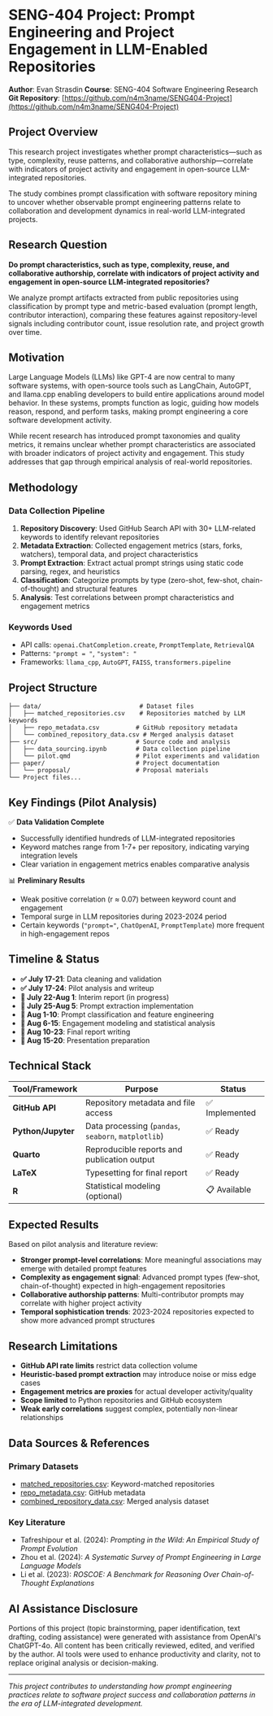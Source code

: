 # SENG-404 Project: Prompt Engineering and Project Engagement in LLM-Enabled Repositories

**Author**: Evan Strasdin
**Course**: SENG-404 Software Engineering Research  
**Git Repository**: [https://github.com/n4m3name/SENG404-Project](https://github.com/n4m3name/SENG404-Project)

## Project Overview

This research project investigates whether prompt characteristics—such as type, complexity, reuse patterns, and collaborative authorship—correlate with indicators of project activity and engagement in open-source LLM-integrated repositories. 

The study combines prompt classification with software repository mining to uncover whether observable prompt engineering patterns relate to collaboration and development dynamics in real-world LLM-integrated projects.

## Research Question

**Do prompt characteristics, such as type, complexity, reuse, and collaborative authorship, correlate with indicators of project activity and engagement in open-source LLM-integrated repositories?**

We analyze prompt artifacts extracted from public repositories using classification by prompt type and metric-based evaluation (prompt length, contributor interaction), comparing these features against repository-level signals including contributor count, issue resolution rate, and project growth over time.

## Motivation

Large Language Models (LLMs) like GPT-4 are now central to many software systems, with open-source tools such as LangChain, AutoGPT, and llama.cpp enabling developers to build entire applications around model behavior. In these systems, prompts function as logic, guiding how models reason, respond, and perform tasks, making prompt engineering a core software development activity.

While recent research has introduced prompt taxonomies and quality metrics, it remains unclear whether prompt characteristics are associated with broader indicators of project activity and engagement. This study addresses that gap through empirical analysis of real-world repositories.

## Methodology

### Data Collection Pipeline
1. **Repository Discovery**: Used GitHub Search API with 30+ LLM-related keywords to identify relevant repositories
2. **Metadata Extraction**: Collected engagement metrics (stars, forks, watchers), temporal data, and project characteristics  
3. **Prompt Extraction**: Extract actual prompt strings using static code parsing, regex, and heuristics
4. **Classification**: Categorize prompts by type (zero-shot, few-shot, chain-of-thought) and structural features
5. **Analysis**: Test correlations between prompt characteristics and engagement metrics

### Keywords Used
- API calls: `openai.ChatCompletion.create`, `PromptTemplate`, `RetrievalQA`
- Patterns: `"prompt = "`, `"system": "`
- Frameworks: `llama_cpp`, `AutoGPT`, `FAISS`, `transformers.pipeline`

## Project Structure

```
├── data/                           # Dataset files
│   ├── matched_repositories.csv    # Repositories matched by LLM keywords
│   ├── repo_metadata.csv          # GitHub repository metadata
│   └── combined_repository_data.csv # Merged analysis dataset
├── src/                           # Source code and analysis
│   ├── data_sourcing.ipynb        # Data collection pipeline
│   └── pilot.qmd                  # Pilot experiments and validation
├── paper/                         # Project documentation
│   └── proposal/                  # Proposal materials
└── Project files...
```

## Key Findings (Pilot Analysis)

✅ **Data Validation Complete**
- Successfully identified hundreds of LLM-integrated repositories
- Keyword matches range from 1-7+ per repository, indicating varying integration levels
- Clear variation in engagement metrics enables comparative analysis

📊 **Preliminary Results**
- Weak positive correlation (r ≈ 0.07) between keyword count and engagement
- Temporal surge in LLM repositories during 2023-2024 period
- Certain keywords (`"prompt="`, `ChatOpenAI`, `PromptTemplate`) more frequent in high-engagement repos

## Timeline & Status

- **✅ July 17-21**: Data cleaning and validation 
- **✅ July 17-24**: Pilot analysis and writeup
- **🔄 July 22-Aug 1**: Interim report (in progress)
- **📅 July 25-Aug 5**: Prompt extraction implementation
- **📅 Aug 1-10**: Prompt classification and feature engineering
- **📅 Aug 6-15**: Engagement modeling and statistical analysis
- **📅 Aug 10-23**: Final report writing
- **📅 Aug 15-20**: Presentation preparation

## Technical Stack

| Tool/Framework | Purpose | Status |
|----------------|---------|---------|
| **GitHub API** | Repository metadata and file access | ✅ Implemented |
| **Python/Jupyter** | Data processing (`pandas`, `seaborn`, `matplotlib`) | ✅ Ready |
| **Quarto** | Reproducible reports and publication output | ✅ Ready |
| **LaTeX** | Typesetting for final report | ✅ Ready |
| **R** | Statistical modeling (optional) | 📋 Available |

## Expected Results

Based on pilot analysis and literature review:

- **Stronger prompt-level correlations**: More meaningful associations may emerge with detailed prompt features
- **Complexity as engagement signal**: Advanced prompt types (few-shot, chain-of-thought) expected in high-engagement repositories
- **Collaborative authorship patterns**: Multi-contributor prompts may correlate with higher project activity
- **Temporal sophistication trends**: 2023-2024 repositories expected to show more advanced prompt structures

## Research Limitations

- **GitHub API rate limits** restrict data collection volume
- **Heuristic-based prompt extraction** may introduce noise or miss edge cases
- **Engagement metrics are proxies** for actual developer activity/quality
- **Scope limited** to Python repositories and GitHub ecosystem
- **Weak early correlations** suggest complex, potentially non-linear relationships

## Data Sources & References

### Primary Datasets
- [matched_repositories.csv](data/matched_repositories.csv): Keyword-matched repositories
- [repo_metadata.csv](data/repo_metadata.csv): GitHub metadata
- [combined_repository_data.csv](data/combined_repository_data.csv): Merged analysis dataset

### Key Literature
- Tafreshipour et al. (2024): *Prompting in the Wild: An Empirical Study of Prompt Evolution*
- Zhou et al. (2024): *A Systematic Survey of Prompt Engineering in Large Language Models*
- Li et al. (2023): *ROSCOE: A Benchmark for Reasoning Over Chain-of-Thought Explanations*

## AI Assistance Disclosure

Portions of this project (topic brainstorming, paper identification, text drafting, coding assistance) were generated with assistance from OpenAI's ChatGPT-4o. All content has been critically reviewed, edited, and verified by the author. AI tools were used to enhance productivity and clarity, not to replace original analysis or decision-making.

---

*This project contributes to understanding how prompt engineering practices relate to software project success and collaboration patterns in the era of LLM-integrated development.*